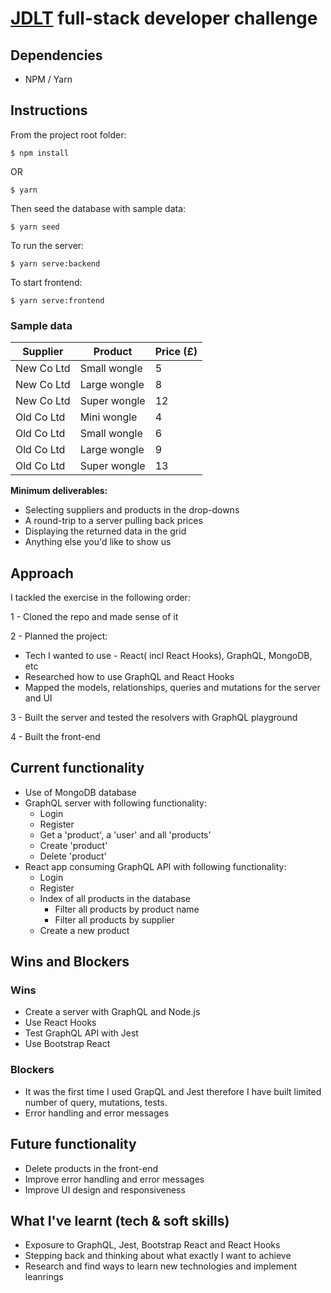 # [JDLT](https://jdlt.co.uk) full-stack developer challenge

## Dependencies
* NPM / Yarn

## Instructions
From the project root folder:
```
$ npm install
```
OR
```
$ yarn
```
Then seed the database with sample data:
```
$ yarn seed
```
To run the server:
```
$ yarn serve:backend
```

To start frontend:
```
$ yarn serve:frontend
```

### Sample data

| Supplier    | Product      | Price (£) |
| ------------|--------------|-----------|
| New Co Ltd  | Small wongle | 5         |
| New Co Ltd  | Large wongle | 8         |
| New Co Ltd  | Super wongle | 12        |
| Old Co Ltd  | Mini wongle  | 4         |
| Old Co Ltd  | Small wongle | 6         |
| Old Co Ltd  | Large wongle | 9         |
| Old Co Ltd  | Super wongle | 13        |


**Minimum deliverables:**
* Selecting suppliers and products in the drop-downs
* A round-trip to a server pulling back prices
* Displaying the returned data in the grid
* Anything else you'd like to show us

## Approach
I tackled the exercise in the following order:

1 - Cloned the repo and made sense of it

2 - Planned the project:
  * Tech I wanted to use - React( incl React Hooks), GraphQL, MongoDB, etc
  * Researched how to use GraphQL and React Hooks
  * Mapped the models, relationships, queries and mutations for the server and UI

3 - Built the server and tested the resolvers with GraphQL playground 

4 - Built the front-end

## Current functionality
* Use of MongoDB database
* GraphQL server with following functionality:
  * Login
  * Register
  * Get a 'product', a 'user' and all 'products'
  * Create 'product'
  * Delete 'product'
* React app consuming GraphQL API with following functionality: 
  * Login
  * Register
  * Index of all products in the database
    * Filter all products by product name
    * Filter all products by supplier
  * Create a new product

## Wins and Blockers

### Wins
* Create a server with GraphQL and Node.js
* Use React Hooks
* Test GraphQL API with Jest
* Use Bootstrap React

### Blockers
* It was the first time I used GrapQL and Jest therefore I have built limited number of query, mutations, tests.
* Error handling and error messages

## Future functionality
* Delete products in the front-end
* Improve error handling and error messages
* Improve UI design and responsiveness 

## What I've learnt (tech & soft skills)
* Exposure to GraphQL, Jest, Bootstrap React and React Hooks
* Stepping back and thinking about what exactly I want to achieve
* Research and find ways to learn new technologies and implement leanrings